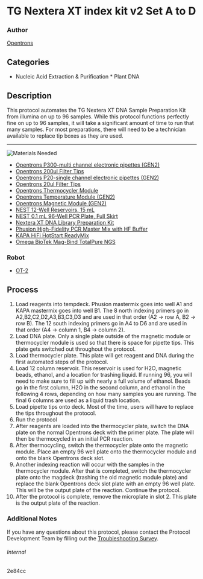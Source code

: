 # TG Nextera XT index kit v2 Set A to D

### Author
[Opentrons](https://opentrons.com/)

## Categories
* Nucleic Acid Extraction & Purification
        * Plant DNA

## Description 
This protocol automates the TG Nextera XT DNA Sample Preparation Kit from illumina on up to 96 samples. While this protocol functions perfectly fine on up to 96 samples, it will take a significant amount of time to run that many samples. For most preparations, there will need to be a technician available to replace tip boxes as they are used.

---
![Materials Needed](https://s3.amazonaws.com/opentrons-protocol-library-website/custom-README-images/001-General+Headings/materials.png)

* [Opentrons P300-multi channel electronic pipettes (GEN2)](https://shop.opentrons.com/collections/ot-2-robot/products/8-channel-electronic-pipette?variant=5984202489885)
* [Opentrons 200ul Filter Tips](https://shop.opentrons.com/collections/opentrons-tips/products/opentrons-200ul-filter-tips)
* [Opentrons P20-single channel electronic pipettes (GEN2)](https://shop.opentrons.com/collections/ot-2-robot/products/single-channel-electronic-pipette?variant=31059478970462)
* [Opentrons 20ul Filter Tips](https://shop.opentrons.com/collections/opentrons-tips/products/opentrons-20ul-filter-tips)
* [Opentrons Thermocycler Module](https://shop.opentrons.com/products/thermocycler-module)
* [Opentrons Temperature Module (GEN2)](https://shop.opentrons.com/products/tempdeck)
* [Opentrons Magnetic Module (GEN2)](https://shop.opentrons.com/products/magdeck)
* [NEST 12-Well Reservoirs, 15 mL](https://shop.opentrons.com/collections/verified-labware/products/nest-12-well-reservoir-15-ml)
* [NEST 0.1 mL 96-Well PCR Plate, Full Skirt](https://shop.opentrons.com/collections/verified-labware/products/nest-0-1-ml-96-well-pcr-plate-full-skirt)
* [Nextera XT DNA Library Preparation Kit](https://www.illumina.com/products/by-type/sequencing-kits/library-prep-kits/nextera-xt-dna.html)
* [Phusion High-Fidelity PCR Master Mix with HF Buffer](https://www.thermofisher.com/order/catalog/product/F531S#/F531S)
* [KAPA HiFi HotStart ReadyMix](https://rochesequencingstore.com/catalog/kapa-hifi-hotstart-readymix/)
* [Omega BioTek Mag-Bind TotalPure NGS](https://shop.opentrons.com/collections/verified-reagents/products/mag-bind-total-pure-ngs)

### Robot
* [OT-2](https://opentrons.com/ot-2)

## Process
1. Load reagents into tempdeck. Phusion mastermix goes into well A1 and KAPA mastermix goes into well B1. The 8 north indexing primers go in A2,B2,C2,D2,A3,B3,C3,D3 and are used in that order (A2 -> row A, B2 -> row B). The 12 south indexing primers go in A4 to D6 and are used in that order (A4 -> column 1, B4 -> column 2). 
2. Load DNA plate. Only a single plate outside of the magnetic module or thermocycler module is used so that there is space for pipette tips. This plate gets switched out throughout the protocol. 
3. Load thermocycler plate. This plate will get reagent and DNA during the first automated steps of the protocol.
4. Load 12 column reservoir. This reservoir is used for H2O, magnetic beads, ethanol, and a location for trashing liquid. If running 96, you will need to make sure to fill up with nearly a full volume of ethanol. Beads go in the first column, H2O in the second column, and ethanol in the following 4 rows, depending on how many samples you are running. The final 6 columns are used as a liquid trash location.
5. Load pipette tips onto deck. Most of the time, users will have to replace the tips throughout the protocol.
6. Run the protocol
7. After reagents are loaded into the thermocycler plate, switch the DNA plate on the normal Opentrons deck with the primer plate. The plate will then be thermocycled in an initial PCR reaction.
8. After thermocycling, switch the thermocycler plate onto the magnetic module. Place an empty 96 well plate onto the thermocycler module and onto the blank Opentrons deck slot.
9. Another indexing reaction will occur with the samples in the thermocycler module. After that is completed, switch the thermocycler plate onto the magdeck (trashing the old magnetic module plate) and replace the blank Opentrons deck slot plate with an empty 96 well plate. This will be the output plate of the reaction. Continue the protocol.
10. After the protocol is complete, remove the microplate in slot 2. This plate is the output plate of the reaction.

### Additional Notes
If you have any questions about this protocol, please contact the Protocol Development Team by filling out the [Troubleshooting Survey](https://protocol-troubleshooting.paperform.co/).

###### Internal
2e84cc
